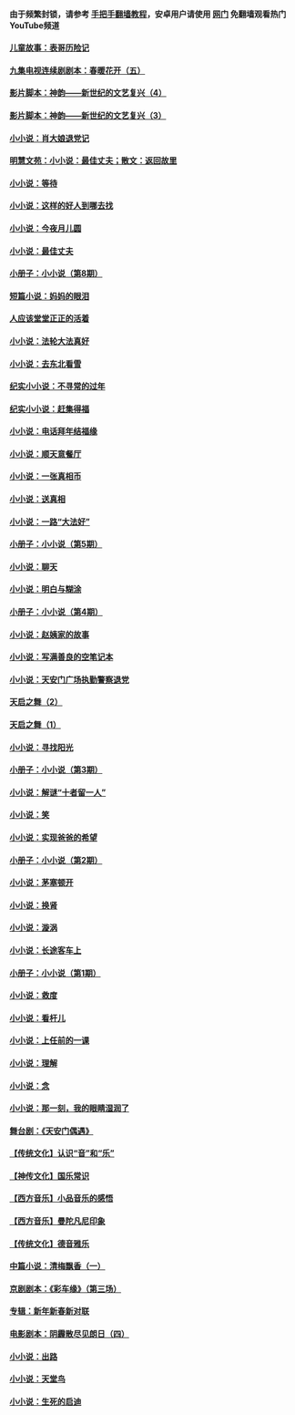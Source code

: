 #### 由于频繁封锁，请参考 [手把手翻墙教程](https://github.com/gfw-breaker/guides/wiki/)，安卓用户请使用 [网门](https://github.com/gfw-breaker/nogfw/blob/master/dl.md?t=06120700) 免翻墙观看热门YouTube频道 

#### [儿童故事：表哥历险记](../pages/328/383535.md?t=06120700) 

#### [九集电视连续剧剧本：春暖花开（五）](../pages/328/275919.md?t=06120700) 

#### [影片脚本：神韵——新世纪的文艺复兴（4）](../pages/328/266089.md?t=06120700) 

#### [影片脚本：神韵——新世纪的文艺复兴（3）](../pages/328/266087.md?t=06120700) 

#### [小小说：肖大娘退党记](../pages/328/239807.md?t=06120700) 

#### [明慧文苑：小小说：最佳丈夫；散文：返回故里](../pages/328/3439.md?t=06120700) 

#### [小小说：等待](../pages/328/223927.md?t=06120700) 

#### [小小说：这样的好人到哪去找](../pages/328/209396.md?t=06120700) 

#### [小小说：今夜月儿圆](../pages/328/193588.md?t=06120700) 

#### [小小说：最佳丈夫](../pages/328/190938.md?t=06120700) 

#### [小册子：小小说（第8期）](../pages/328/188202.md?t=06120700) 

#### [短篇小说：妈妈的眼泪](../pages/328/187712.md?t=06120700) 

#### [人应该堂堂正正的活着](../pages/328/182430.md?t=06120700) 

#### [小小说：法轮大法真好](../pages/328/174669.md?t=06120700) 

#### [小小说：去东北看雪](../pages/328/173882.md?t=06120700) 

#### [纪实小小说：不寻常的过年](../pages/328/173187.md?t=06120700) 

#### [纪实小小说：赶集得福](../pages/328/172652.md?t=06120700) 

#### [小小说：电话拜年结福缘](../pages/328/172533.md?t=06120700) 

#### [小小说：顺天意餐厅](../pages/328/170182.md?t=06120700) 

#### [小小说：一张真相币](../pages/328/169410.md?t=06120700) 

#### [小小说：送真相](../pages/328/166713.md?t=06120700) 

#### [小小说：一路“大法好”](../pages/328/162016.md?t=06120700) 

#### [小册子：小小说（第5期）](../pages/328/161131.md?t=06120700) 

#### [小小说：聊天](../pages/328/159640.md?t=06120700) 

#### [小小说：明白与糊涂](../pages/328/158101.md?t=06120700) 

#### [小册子：小小说（第4期）](../pages/328/158006.md?t=06120700) 

#### [小小说：赵姨家的故事](../pages/328/157843.md?t=06120700) 

#### [小小说：写满善良的空笔记本](../pages/328/157382.md?t=06120700) 

#### [小小说：天安门广场执勤警察退党](../pages/328/156982.md?t=06120700) 

#### [天启之舞（2）](../pages/328/153440.md?t=06120700) 

#### [天启之舞（1）](../pages/328/153439.md?t=06120700) 

#### [小小说：寻找阳光](../pages/328/153065.md?t=06120700) 

#### [小册子：小小说（第3期）](../pages/328/151715.md?t=06120700) 

#### [小小说：解谜“十者留一人”](../pages/328/148967.md?t=06120700) 

#### [小小说：笑](../pages/328/148905.md?t=06120700) 

#### [小小说：实现爸爸的希望](../pages/328/148096.md?t=06120700) 

#### [小册子：小小说（第2期）](../pages/328/147214.md?t=06120700) 

#### [小小说：茅塞顿开](../pages/328/147030.md?t=06120700) 

#### [小小说：换肾](../pages/328/146770.md?t=06120700) 

#### [小小说：漩涡](../pages/328/146683.md?t=06120700) 

#### [小小说：长途客车上](../pages/328/145076.md?t=06120700) 

#### [小册子：小小说（第1期）](../pages/328/143963.md?t=06120700) 

#### [小小说：救度](../pages/328/143927.md?t=06120700) 

#### [小小说：看杆儿](../pages/328/142137.md?t=06120700) 

#### [小小说：上任前的一课](../pages/328/140808.md?t=06120700) 

#### [小小说：理解](../pages/328/140476.md?t=06120700) 

#### [小小说：念](../pages/328/139513.md?t=06120700) 

#### [小小说：那一刻，我的眼睛湿润了](../pages/328/138476.md?t=06120700) 

#### [舞台剧：《天安门偶遇》](../pages/328/117155.md?t=06120700) 

#### [【传统文化】认识“音”和“乐”](../pages/328/108667.md?t=06120700) 

#### [【神传文化】国乐常识](../pages/328/104225.md?t=06120700) 

#### [【西方音乐】小品音乐的感悟](../pages/328/102924.md?t=06120700) 

#### [【西方音乐】曼陀凡尼印象](../pages/328/102922.md?t=06120700) 

#### [【传统文化】德音雅乐](../pages/328/102923.md?t=06120700) 

#### [中篇小说：清梅飘香（一）](../pages/328/101058.md?t=06120700) 

#### [京剧剧本：《彩车缘》（第三场）](../pages/328/96434.md?t=06120700) 

#### [专辑：新年新春新对联](../pages/328/94991.md?t=06120700) 

#### [电影剧本：阴霾散尽见朗日（四）](../pages/328/87081.md?t=06120700) 

#### [小小说：出路](../pages/328/84848.md?t=06120700) 

#### [小小说：天堂鸟](../pages/328/83084.md?t=06120700) 

#### [小小说：生死的启迪](../pages/328/70977.md?t=06120700) 

